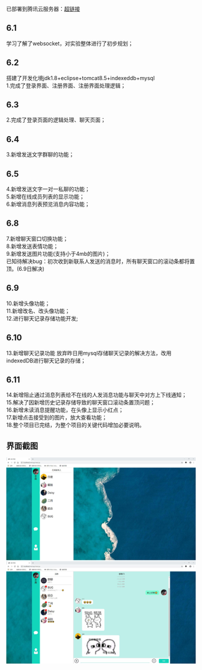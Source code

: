 已部署到腾讯云服务器：[超链接](http://175.24.97.95/webqq/)
## 6.1
学习了解了websocket，对实验整体进行了初步规划；  
## 6.2
搭建了开发化境jdk1.8+eclipse+tomcat8.5+indexeddb+mysql  
1.完成了登录界面、注册界面、注册界面处理逻辑；  
## 6.3
2.完成了登录页面的逻辑处理、聊天页面；  
## 6.4
3.新增发送文字群聊的功能；  
## 6.5
4.新增发送文字一对一私聊的功能；  
5.新增在线成员列表的显示功能；  
6.新增消息列表预览消息内容功能；  
## 6.8
7.新增聊天窗口切换功能；  
8.新增发送表情功能；  
9.新增发送图片功能(支持小于4mb的图片)；  
已知待解决bug：初次收到新联系人发送的消息时，所有聊天窗口的滚动条都将置顶。(6.9日解决)  
## 6.9
10.新增头像功能；  
11.新增改名、改头像功能；  
12.进行聊天记录存储功能开发;  
## 6.10
13.新增聊天记录功能  放弃昨日用mysql存储聊天记录的解决方法，改用indexedDB进行聊天记录的存储；   
## 6.11
14.新增阻止通过消息列表给不在线的人发消息功能与聊天中对方上下线通知；  
15.解决了因新增历史记录存储导致的聊天窗口滚动条置顶问题；  
16.新增未读消息提醒功能，在头像上显示小红点；  
17.新增点击接受到的图片，放大查看功能；  
18.整个项目已完结，为整个项目的关键代码增加必要说明。  
## 界面截图
![Image](https://github.com/q168116060/webqq/blob/master/screenshots/1.jpg)
![Image](https://github.com/q168116060/webqq/blob/master/screenshots/2.jpg)
